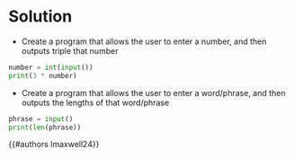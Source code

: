 # Solution

- Create a program that allows the user to enter a number, and then outputs triple that number
     
```py
number = int(input())
print(3 * number)
```

- Create a program that allows the user to enter a word/phrase, and then outputs the lengths of that word/phrase

```py
phrase = input()
print(len(phrase))
```


{{#authors lmaxwell24}}